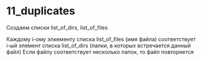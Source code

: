 # 11_duplicates

Создаем списки list_of_dirs, list_of_files

Каждому i-ому элкементу списка list_of_files (имя файла) соответствует i-ый элемент списка list_of_dirs (папки, в которых встречается данный файл)
Если файлу соответствует несколько папок, то файл повторяется
